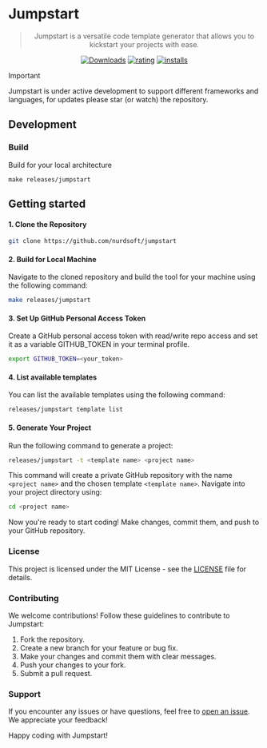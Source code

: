 # Jumpstart

<div align="center">

<blockquote>Jumpstart is a versatile code template generator that allows you to kickstart your projects with ease.</blockquote>

[![Downloads](https://img.shields.io/visual-studio-marketplace/d/nurdsoft.jumpstartbnd?label=Downloads&colorA=2D2A56&colorB=6164FA)](https://marketplace.visualstudio.com/items?itemName=nurdsoft.jumpstartbnd)
[![rating](https://img.shields.io/visual-studio-marketplace/r/nurdsoft.jumpstartbnd?label=Ratings&colorA=2D2A56&colorB=6164FA)](https://marketplace.visualstudio.com/items?itemName=nurdsoft.jumpstartbnd)
[![installs](https://img.shields.io/visual-studio-marketplace/i/nurdsoft.jumpstartbnd?label=Installs&colorA=2D2A56&colorB=6164FA)](https://marketplace.visualstudio.com/items?itemName=nurdsoft.jumpstartbnd)


</div>


> [!IMPORTANT]
> Jumpstart is under active development to support different frameworks and languages, for updates please star (or watch) the repository.

## Development

### Build

Build for your local architecture

```
make releases/jumpstart
```
## Getting started

#### 1. Clone the Repository

```bash
git clone https://github.com/nurdsoft/jumpstart
```
#### 2. Build for Local Machine

Navigate to the cloned repository and build the tool for your machine using the following command:
```bash
make releases/jumpstart
```

#### 3. Set Up GitHub Personal Access Token
Create a GitHub personal access token with read/write repo access and set it as a variable GITHUB_TOKEN in your terminal profile.
```bash
export GITHUB_TOKEN=<your_token>
```
#### 4. List available templates
You can list the available templates using the following command:
```bash
releases/jumpstart template list
```
#### 5. Generate Your Project
Run the following command to generate a project:
```bash
releases/jumpstart -t <template name> <project name>
```
This command will create a private GitHub repository with the name ```<project name>``` and the chosen template ```<template name>```. Navigate into your project directory using:
```bash
cd <project name>
```
Now you're ready to start coding! Make changes, commit them, and push to your GitHub repository.

### License
This project is licensed under the MIT License - see the [LICENSE](https://github.com/nurdsoft/jumpstart/blob/main/LICENCE.md) file for details.

### Contributing
We welcome contributions! Follow these guidelines to contribute to Jumpstart:

1. Fork the repository.
2. Create a new branch for your feature or bug fix.
3. Make your changes and commit them with clear messages.
4. Push your changes to your fork.
5. Submit a pull request.

### Support
If you encounter any issues or have questions, feel free to [open an issue](https://github.com/nurdsoft/jumpstart/issues). We appreciate your feedback!


Happy coding with Jumpstart!
